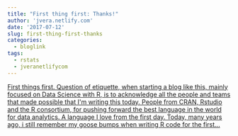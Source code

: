 ```yaml
---
title: "First thing first: Thanks!"
author: 'jvera.netlify.com'
date: '2017-07-12'
slug: first-thing-first-thanks
categories:
  - bloglink
tags:
  - rstats
  - jveranetlifycom
---
```


[First things first. Question of etiquette, when starting a blog like this, mainly focused on Data Science with R, is to acknowledge all the people and teams that made possible that I'm writing this today. People from CRAN, Rstudio and the R consortium, for pushing forward the best language in the world for data analytics. A language I love from the first day. Today, many years ago, i still remember my goose bumps when writing R code for the first...<click to read more>](http://jvera.netlify.com/post/2017/07/12/first-thing-first-thank-you-all/)

